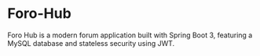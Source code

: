 # Foro-Hub
Foro Hub is a modern forum application built with Spring Boot 3, featuring a MySQL database and stateless security using JWT.
